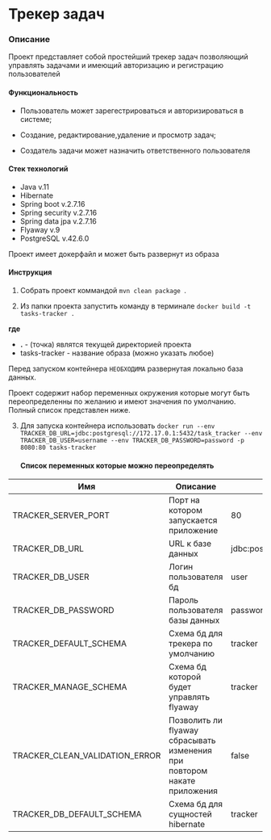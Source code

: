 <h1>Трекер задач</h1>
<h3>Описание</h3>
Проект представляет собой простейший трекер задач позволяющий 
управлять задачами и имеющий авторизацию и регистрацию пользователей
<h4>Функциональность</h4>

- Пользователь может зарегестрироваться и авторизироваться в системе;

- Создание, редактирование,удаление и просмотр задач;

- Создатель задачи может назначить ответственного пользователя

<h4>Стек технологий</h4>

- Java v.11
- Hibernate
- Spring boot v.2.7.16
- Spring security v.2.7.16
- Spring data jpa v.2.7.16
- Flyaway v.9
- PostgreSQL v.42.6.0

Проект имеет докерфайл и может быть развернут из образа
<h4>Инструкция</h4>

1. Собрать проект коммандой `mvn clean package `.

2. Из папки проекта запустить команду в терминале `docker build -t tasks-tracker .`

**где**

* **.** - (точка) являтся текущей директорией проекта
* tasks-tracker - название образа (можно указать любое)

Перед запуском контейнера `НЕОБХОДИМА` развернутая локально база данных.

Проект содержит набор переменных окружения которые могут быть переопределенны по желанию и имеют значения по умолчанию.
Полный список представлен ниже.

3. Для запуска контейнера
   использовать `docker run --env TRACKER_DB_URL=jdbc:postgresql://172.17.0.1:5432/task_tracker --env TRACKER_DB_USER=username --env TRACKER_DB_PASSWORD=password -p 8080:80 tasks-tracker`
   <h4>Список переменных которые можно переопределять</h4>

| Имя                            | Описание                                                                 | Значение по-умолчанию                          |
|--------------------------------|--------------------------------------------------------------------------|------------------------------------------------|
| TRACKER_SERVER_PORT            | Порт на котором запускается приложение                                   | 80                                             |
| TRACKER_DB_URL                 | URL к базе данных                                                        | jdbc:postgresql://172.17.0.1:5432/task_tracker |
| TRACKER_DB_USER                | Логин пользователя бд                                                    | user                                           |
| TRACKER_DB_PASSWORD            | Пароль  пользователя базы данных                                         | password                                       |
| TRACKER_DEFAULT_SCHEMA         | Схема бд для трекера по умолчанию                                        | tracker                                        |
| TRACKER_MANAGE_SCHEMA          | Схема бд которой будет управлять flyaway                                 | tracker                                        |
| TRACKER_CLEAN_VALIDATION_ERROR | Позволить ли flyaway сбрасывать изменения при повтором накате приложения | false                                          |
| TRACKER_DB_DEFAULT_SCHEMA      | Схема бд для сущностей hibernate                                         | tracker                                        |
